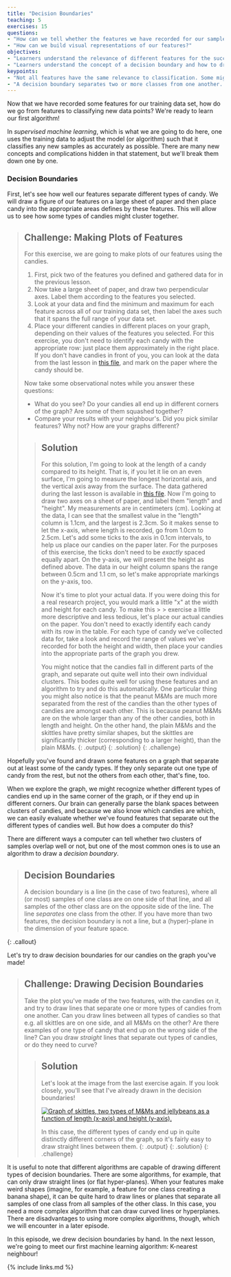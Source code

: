 ```yaml
---
title: "Decision Boundaries"
teaching: 5
exercises: 15
questions:
- "How can we tell whether the features we have recorded for our samples are good at separating the different classes?"
- "How can we build visual representations of our features?"
objectives:
- "Learners understand the relevance of different features for the success of classification."
- "Learners understand the concept of a decision boundary and how to draw one."
keypoints:
- "Not all features have the same relevance to classification. Some might separate all classes well, others only a subset, and some might not be helpful for separating out classes at all."
- "A decision boundary separates two or more classes from one another. The simplest decision boundaries are straight, but it is possible to draw very complicated decision boundaries."
---
```


Now that we have recorded some features for our training data set, how do we go from features to classifying new 
data points? We're ready to learn our first algorithm!

In *supervised machine learning*, which is what we are going to do here, one uses the training data to adjust the model (or algorithm) such that it classifies any new samples as accurately as possible.
There are many new concepts and complications hidden in that statement, but we'll break them down one by one.

### Decision Boundaries

First, let's see how well our features separate different types of candy. We will draw a figure of our features on a large sheet of paper and then place candy into the appropriate areas defines by these features. This will allow us to see how some types of candies might cluster together.

> ## Challenge: Making Plots of Features
>
> For this exercise, we are going to make plots of our features using the candies. 
> 1. First, pick two of the features you defined and gathered data for in the previous lesson. 
> 2. Now take a large sheet of paper, and draw two perpendicular axes. Label them according to the features you selected.
> 3. Look at your data and find the minimum and maximum for each feature across all of our training data set, then label the axes such that it spans the full range of your data set.
> 4. Place your different candies in different places on your graph, depending on their values of the features you selected. For this exercise, you don't need to identify each candy with the appropriate row: just place them approximately in the right place. If you don't have candies in front of you, you can look at the data from the last lesson in [this file](sweets_data), and mark on the paper where the candy should be.
>
> Now take some observational notes while you answer these questions:
> * What do you see? Do your candies all end up in different corners of the graph? Are some of them squashed together? 
> * Compare your results with your neighbour's. Did you pick similar features? Why not? How are your graphs different?
>
> > ## Solution
> >
> > For this solution, I'm going to look at the length of a candy compared to its height. That is, if you let it lie
> > on an even surface, I'm going to measure the longest horizontal axis, and the vertical axis away from the surface.
> > The data gathered during the last lesson is available in [this file](sweets_data). 
> > Now I'm going to draw two axes on a sheet of paper, and label them "length" and "height". My measurements are 
> > in centimeters (cm). Looking at the data, I can see that the smallest value 
> > in the "length" column is 1.1cm, and the largest is 2.3cm. So it makes sense to let the x-axis, where length is 
> > recorded, go from 1.0cm to 2.5cm. Let's add some ticks to the axis in 0.1cm intervals, to help us place our 
> > candies on the paper later. For the purposes of this exercise, the ticks don't need to be *exactly* spaced 
> > equally apart.
> > On the y-axis, we will present the height as defined above.
> > The data in our height column spans the range between 0.5cm and 1.1 cm, so let's make appropriate markings 
> > on the y-axis, too.
> > 
> > Now it's time to plot your actual data. If you were doing this for a real research project, you would 
> >  mark a little "x" at the width and height for each candy. To make this > > exercise a little more descriptive and less tedious, let's place our actual candies on the paper.
> > You don't need to exactly identify each candy with its row in the table.
> > For each type of candy we've collected data for, take a look and record the range of values we've recorded for 
> > both the height and width, then place your candies into the appropriate parts of the graph you drew.
> > 
> > You might notice that the candies fall in different parts of the graph, and separate out quite well into their own 
> > individual clusters. This bodes quite well for using these features and an algorithm to try and do this automatically.
> > One particular thing you might also notice is that the peanut M&Ms are much more separated from the rest of the candies
> > than the other types of candies are amongst each other. This is because peanut M&Ms are on the whole larger than any of 
> > the other candies, both in length and height. On the other hand, the plain M&Ms and the skittles have pretty similar 
> > shapes, but the skittles are significantly thicker (corresponding to a larger height), than the plain M&Ms.
> > {: .output}
> {: .solution}
{: .challenge}

Hopefully you've found and drawn some features on a graph that separate out at least some of the candy types. If they only separate out one type of candy from the rest, but not the others from each other, that's fine, too. 

When we explore the graph, we might recognize whether different types of candies end up in the same corner of the graph, or if they end up in different corners. Our brain can generally parse the blank spaces between clusters of 
candies, and because we also know which candies are which, we can easily evaluate whether we've found features that 
separate out the different types of candies well. But how does a computer do this?

There are different ways a computer can tell whether two clusters of samples overlap well or not, but one of the most 
common ones is to use an algorithm to draw a _decision boundary_.

> ## Decision Boundaries
>
> A decision boundary is a line (in the case of two features), where all (or most) samples of one class are on one side of that 
> line, and all samples of the other class are on the opposite side of the line. The line _separates_ one class from the other. 
> If you have more than two features, the decision boundary is not a line, but a (hyper)-plane in the dimension of your feature
> space.
>
{: .callout}

Let's try to draw decision boundaries for our candies on the graph you've made!

> ## Challenge: Drawing Decision Boundaries 
> 
> Take the plot you've made of the two features, with the candies on it, and try to draw lines that separate one or 
> more types of candies from one another. Can you draw lines between all types of candies so that e.g. all skittles 
> are on one side, and all M&Ms on the other? Are there examples of one type of candy that end up on the wrong side 
> of the line? 
> Can you draw _straight_ lines that separate out types of candies, or do they need to curve?
> 
> > ## Solution
> > 
> > Let's look at the image from the last exercise again. If you look closely, you'll see that I've already drawn in 
> > the decision boundaries!
> >
> > <a href="{{ page.root }}/fig/sweets_length_height.jpg"><img src="{{ page.root }}/fig/sweets_length_height.jpg" alt="Graph of skittles, two types of M&Ms and jellybeans as a function of length (x-axis) and height (y-axis)." /></a>
> >
> > In this case, the different types of candy end up in quite distinctly different corners of the graph, so it's fairly 
> > easy to draw straight lines between them.
> > {: .output}
> {: .solution}
{: .challenge} 

It is useful to note that different algorithms are capable of drawing different types of decision boundaries. There are some 
algorithms, for example, that can only draw straight lines (or flat hyper-planes). When your features make weird shapes 
(imagine, for example, a feature for one class creating a banana shape), it can be quite hard to draw lines or planes that 
separate all samples of one class from all samples of the other class. In this case, you need a more complex algorithm that 
can draw curved lines or hyperplanes. There are disadvantages to using more complex algorithms, though, which we will encounter 
in a later episode. 

In this episode, we drew decision boundaries by hand. In the next lesson, we're going to meet our first machine learning algorithm: K-nearest neighbour!


[sweets_data]: https://github.com/dhuppenkothen/machine-learning-tutorial/tree/gh-pages/data  
[sweets_template]: https://github.com/AstroHackWeek/AstroHackWeek2018/tree/master/day3_machine_learning


{% include links.md %}
